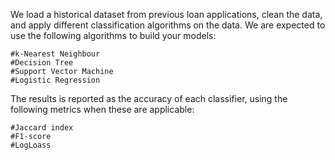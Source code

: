 We load a historical dataset from previous loan applications, clean the data, and apply different classification algorithms on the data. We are expected to use the following algorithms to build your models:

    #k-Nearest Neighbour
    #Decision Tree
    #Support Vector Machine
    #Logistic Regression

The results is reported as the accuracy of each classifier, using the following metrics when these are applicable:

    #Jaccard index
    #F1-score
    #LogLoass

